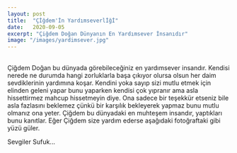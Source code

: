 ```yaml
---
layout: post
title:  "Çİğdem'İn Yardımseverlİğİ"
date:   2020-09-05
excerpt: "Çiğdem Doğan Dünyanın En Yardımsever İnsanıdır"
image: "/images/yardimsever.jpg"
---
```

<br />
Çiğdem Doğan bu dünyada görebileceğiniz en yardımsever insandır.
Kendisi nerede ne durumda hangi zorluklarla başa çıkıyor olursa olsun her daim
sevdiklerinin yardımına koşar.  Kendini yoka sayıp sizi mutlu etmek için elinden geleni yapar bunu yaparken kendisi çok yıpranır ama asla hissettirmez mahcup hissetmeyin diye. Ona sadece bir teşekkür etseniz bile asla fazlasını beklemez çünkü bir karşılık bekleyerek yapmaz bunu mutlu olmanız ona yeter. Çiğdem bu dünyadaki en muhteşem insandır, yaptıkları bunu kanıtlar. Eğer Çiğdem size yardım ederse aşağıdaki fotoğraftaki gibi yüzü güler.

Sevgiler Sufuk...
